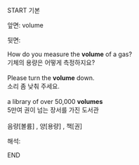 START
기본

앞면:
volume


뒷면:
<div>How do you measure the <b>volume</b> of a gas? <br></div><div><div>기체의 용량은 어떻게 측정하지요?</div></div><div><br></div><div><div>Please turn the <strong>volume</strong> down. </div><div><div>소리 좀 낮춰 주세요.</div></div></div><div><br></div><div><div>a library of over 50,000 <b>volumes </b></div><div>5만여 권이 넘는 장서를 가진 도서관</div></div><div><br></div><div>음량[볼륨] , 양[용량] , 책[권]</div>


해석:
<!--ID: 1746614454941-->
END